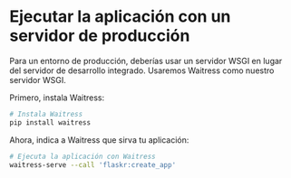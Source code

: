 # Ejecutar la aplicación con un servidor de producción

Para un entorno de producción, deberías usar un servidor WSGI en lugar del servidor de desarrollo integrado. Usaremos Waitress como nuestro servidor WSGI.

Primero, instala Waitress:

```bash
# Instala Waitress
pip install waitress
```

Ahora, indica a Waitress que sirva tu aplicación:

```bash
# Ejecuta la aplicación con Waitress
waitress-serve --call 'flaskr:create_app'
```
